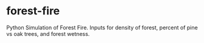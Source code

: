 # forest-fire
Python Simulation of Forest Fire. Inputs for density of forest, percent of pine vs oak trees, and forest wetness.

